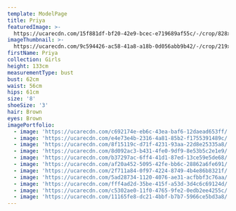 ```yaml
---
template: ModelPage
title: Priya
featuredImage: >-
  https://ucarecdn.com/15f881df-bf20-42e9-bcec-e719689af55c/-/crop/828x476/0,338/-/preview/
imageThumbnail: >-
  https://ucarecdn.com/9c594426-ac58-41a8-a18b-0d056abb9b42/-/crop/219x279/338,0/-/preview/
firstName: Priya
collection: Girls
height: 133cm
measurementType: bust
bust: 62cm
waist: 56cm
hips: 61cm
size: '8'
shoeSize: '3'
hair: Brown
eyes: Brown
imagePortfolio:
  - image: 'https://ucarecdn.com/c692174e-eb6c-43ea-baf6-12daead653ff/'
  - image: 'https://ucarecdn.com/e4e73e4b-2316-4a81-85b2-f1755391489c/'
  - image: 'https://ucarecdn.com/8f15119c-d71f-4231-93aa-22d8e25335a8/'
  - image: 'https://ucarecdn.com/8d092ac3-b431-4fe0-9df9-8e53b5c2e1e9/'
  - image: 'https://ucarecdn.com/b37297ac-6ff4-41d1-87ed-13ce59e5de68/'
  - image: 'https://ucarecdn.com/af20a452-5095-42fe-bb6c-28862a6fe691/'
  - image: 'https://ucarecdn.com/2f711a84-0f97-4224-8749-4b4e86b8321f/'
  - image: 'https://ucarecdn.com/5ad28734-1120-4076-ae31-acfbbf3c76aa/'
  - image: 'https://ucarecdn.com/fff4ad2d-35be-415f-a53d-3d4c6c69124d/'
  - image: 'https://ucarecdn.com/c5302ae0-11f0-4765-9fe2-0edb2ee4255c/'
  - image: 'https://ucarecdn.com/11165fe8-dc21-4bbf-b7b7-5966ce5bd3a8/'
---
```



